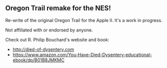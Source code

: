 ## Oregon Trail remake for the NES!

Re-write of the original Oregon Trail for the Apple II. It's a work in progress. 

Not affiliated with or endorsed by anyone.

Check out R. Philip Bouchard's website and book:
- http://died-of-dysentery.com
- https://www.amazon.com/You-Have-Died-Dysentery-educational-ebook/dp/B01B8JMKMC